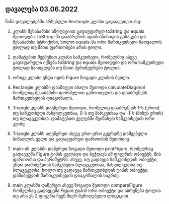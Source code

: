 ## დავალება 03.06.2022

წინა დავალებებში არსებული Rectangle კლასი გადააკეთეთ ასე:

1. კლასს  შესაბამისი ანოტაციით გადაუფარეთ toString და equals მეთოდები. toString-მა  დააბრუნოს ადამიანისთვის გასაგები და შესაბამისი სტრიქონი, ხოლო equals-მა  ორი მართკუთხედი ჩათვალოს ტოლად თუ მათი ფართობები არის ტოლი.

2.  დამატებით შექმენით კლასი სამკუთხედი, რომელშიც ასევე გადაფარული იქნება  toString და equals მეთოდები და ორი სამკუთხედი ტოლად ჩაითვლება თუ მათი  პერიმეტრები ტოლია.

3. ორივე კლასი უნდა იყოს Figure ზოგადი კლასის შვილი.

4.  Rectangle კლასში დაამატეთ ახალი მეთოდი calculateDiagonal რომელიც  შესაბამისი ფორმულით გამოითვლის და დააბრუნებს მართკუთხედის დიაგონალს.

5.  Triangle კლასს დაუწერეთ მეთოდი, რომელიც დააბრუნებს 1-ს (ერთი) თუ  სამკუთხედი მახვილკუთხაა, 0-ს თუ მარკუთხაა და -1-ს (მინუს ერთს) თუ  ბლაგვკუთხაა. დამატებით ველებში შეინახეთ სამკუთხედის ორი კუთხე.

6. Triangle კლასს აღუწერეთ ასევე ერთ-ერთ გვერდზე დაშვებული სიმაღლის ველი და გადაუფარეთ ფართობის მეთოდიც.

7.  main-ის კლასში დაწერეთ ზოგადი მეთოდი printFigure, რომელსაც გადაეცემა  Figure ტიპის ცვლადი და ბეჭდავს ამ ფიგურის ობიექტს, მის ფართობსა და  პერიმეტრს. ასევე, თუ გადაეცა სამკუთხედის ობიექტი, უნდა დამიბეჭდოს  სამკუხედი ბლაგვკუთხაა, მახვილკუთხა თუ ბლაგვკუთხა, ხოლო თუ გადაეცა  მართკუთხედის ტიპის ობიექტი, დამიბეჭდოს მართკუთხედის დიაგონალის სიგრძე.

8.  main კლასში დაწერეთ ასევე ზოგადი მეთოდი compareFigure რომელსაც  გადაეცემა Figure ტიპის ორი ობიექტი და აბრუნებს ტოლია თუ არა ეს 2 ფიგურა  ჩვენ მიერ შემოღებული ლოგიკით
